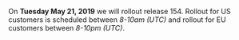 On **Tuesday May 21, 2019** we will rollout release 154. Rollout for US customers is scheduled between *8-10am (UTC)* and rollout for EU customers between *8-10pm (UTC)*.